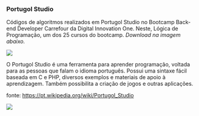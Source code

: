### Portugol Studio

Códigos de algoritmos realizados em Portugol Studio no Bootcamp Back-end Developer Carrefour da Digital Innovation One.
Neste, Lógica de Programação, um dos 25 cursos do bootcamp.
*Download na imagem abaixo.*

[<img src="https://imgur.com/PTMwcek.png">](https://github.com/UNIVALI-LITE/Portugol-Studio/releases/)

O Portugol Studio é uma ferramenta para aprender programação, voltada para as pessoas que falam o idioma português. Possui uma sintaxe fácil baseada em C e PHP, diversos exemplos e materiais de apoio à aprendizagem. Também possibilita a criação de jogos e outras aplicações.

fonte: https://pt.wikipedia.org/wiki/Portugol_Studio

<img src="https://imgur.com/PQ7M73U.png">
